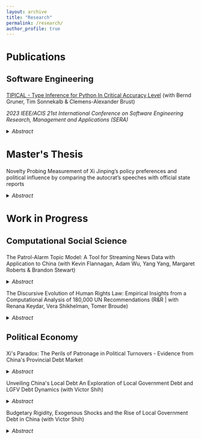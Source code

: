 ```yaml
---
layout: archive
title: "Research"
permalink: /research/
author_profile: true
---
```


<script async src="https://www.googletagmanager.com/gtag/js?id=G-JXH49J0PEN"></script>
<script>
  window.dataLayer = window.dataLayer || [];
  function gtag(){dataLayer.push(arguments);}
  gtag('js', new Date());

  gtag('config', 'G-JXH49J0PEN');
</script> 

<h2 style="font-size:26px; ">Publications</h2>

<p>
<p>
<h3 style="font-size:22px; ">Software Engineering</h2>
<p>
<p>
<a href = "https://www.computer.org/csdl/proceedings-article/sera/2023/10197800/1PlnISVXqJW">TIPICAL - Type Inference for Python In Critical Accuracy Level</a> (with Bernd Gruner, Tim Sonnekalb & Clemens-Alexander Brust)
<p>
<em>2023 IEEE/ACIS 21st International Conference on Software Engineering Research, Management and Applications (SERA)</em>
<details>
  <summary><i>Abstract</i></summary>

Type inference methods based on deep learning are becoming increasingly popular as they aim to compensate for the drawbacks of static and dynamic analysis approaches, such as high uncertainty. However, their practical application is still debatable due to several intrinsic issues such as code from different software domains will involve data types that are unknown to the type inference system. In order to overcome these problems and gain high-confidence predictions, we thus present TIPICAL, a method that combines deep similarity learning with novelty detection. We show that our method can better predict data types in high confidence by successfully filtering out unknown and inaccurate predicted data types and achieving higher F1 scores to the state-of-the-art type inference method Type4Py. Additionally, we investigate how different software domains and data type frequencies may affect the results of our method.
</details>

<p>
<p>
<p>
<p>


<h2 style="font-size:26px; "> Master's Thesis</h2>
<p>
<p>
<p>
<p>
  
Novelty Probing
Measurement of Xi Jinping’s policy preferences and political influence by comparing the autocrat’s speeches with official state reports 
<details>
  <summary><i>Abstract</i></summary>

The leader’s preferences shape policy outcomes, however, the lack of accurate tools to measure the leader’s priorities, especially among autocrats, leads to overlooking these preferences as part of elite decision-making processes. To solve that, this paper introduces Novelty Probing, a new method for measuring the policy priorities of political elites across topics, and their influence on the same topics. This framework quantifies the novelty and influence of a leader’s ideas by utilizing semantic similarity between sentence embeddings to assess the deviation of their speeches from official propaganda, constructing indices for a leader’s novelty, and influence across policy topics. The Novelty and Influence indices are combined to create the Dominance Index, a metric for a leader’s ability to implement their novelty into policymaking. The paper exemplifies the method in the field of Chinese elite politics, by applying the Novelty Probing framework to Xi Jinping, using a corpus of Xi’s speeches and 179823 China’s State-Councilissued communications. Hence, this study measures Xi’s policy novelty, level of influence, and dominance over China. To represent the usage of the measures, the paper provides five empirical results to study patterns of Chinese elite politics. First, Novelty Probing is used for a mini case study of the effect of Xi on Health policy, by highlighting key speeches, and policy documents affected by these speeches. Second, the method is employed to reveal temporal patterns in Chinese elite politics. Third, Novelty Probing constructs a quantitative case for comparison Between Xi and Li Keqiang, the primer of China, and indices are used to study Xi’s consolidation of power after the 19th Party Congress. Fourth, the author conducts audience analysis for Xi’s speeches. Fifth, the framework aggregated evidence that indicates Xi has only minor dominance over foreign policy making in China.
</details>

<p>
<p>
<p>
<p>

<h2 style="font-size:26px; ">Work in Progress</h2>
<p>
<p>


<h3 style="font-size:22px; ">Computational Social Science</h2>


The Patrol-Alarm Topic Model: A Tool for Streaming News Data with Application to China (with Kevin Flannagan, Adam Wu, Yang Yang, Margaret Roberts & Brandon Stewart)

<details>
  <summary><i>Abstract</i></summary>

Contemporary news sources and online social platforms are dynamic. An abundance of new documents arrives daily in a stream. This ever-changing content forces analysts to make an unpalatable choice when new documents come in: fit the model only on past documents—foregoing using new documents to identify emerging topics—or create entirely new models each time—risking results being incomparable with previously fit models. We tackle this problem in the context of a large, daily-updated corpus of Chinese newspaper articles. An example of our interface is shown below.

Drawing on theories of news media behavior (Boydstun 2013), we develop the “Patrol-Alarm Topic Model.”  The P-A Topic Model captures patrol topics—those that reoccur regularly in the news cycle—and alarm topics which emerge suddenly due to current events.  Unlike standard topic models, the P-A topic model can handle a streaming document-source.  While patrol topics are assumed to stay constant, alarm topics are able to be created at weekly intervals, capturing new and emerging stories.
The workflow for the P-A topic model has four major steps: initializing patrol topics, classifying new documents, merging the topics, and visualizing the result. It is a human-in-the-loop style model with substantial oversight from domain experts.

In the initializing step, we either start with a list of documents generated by a domain expert or generate a list of our own.  To initialize a list from scratch we use a BERT-based single-membership topic model inspired by BERTopic (Maarten 2022). We  preprocess and embed the documents using a sentence embedding model, followed by dimensionality reduction using the UMAP algorithm.  We then use the single-membership algorithmic clustering model, HDBSCAN, on a substantial initial corpus of documents to generate initial clusters. The clusters are given provisional labels using GPT that are validated by a domain expert.  We then group these topics to find intuitive and relevant patrol topics for our model.  Finally documents are assigned to these topics using a zero-shot GPT labeling strategy (this ensures that even if the topics are changed by the domain expert or augmented, there is a uniform strategy for classifying them). Next is the classifying new documents step. As new document chunks arrive, we connect new observations with existing topics based on proximity to the closest topic exemplar.  Documents that have nearest neighbors that are majority from previous models, and below the median distance to these topic exemplars are directly assigned to previous topic.  Next we merge the newly created topics to existing ones in the model where appropriate. A best-of-three recommendation system is implemented to link the new model topics with older ones providing recommendations that are judged by domain experts. These links enable the continuity of the news cycle topics for each iteration while distinguishing the novel topics for each chunk. This iterative process is repeated as each new batch of data enters into the system. Finally we visualize the model (including the merges) as shown in our prototype above. 
To illustrate the effectiveness of our approach, we developed a product specially made for China analysts using data from millions of Chinese newspapers written between 2012 and 2024.  Our interactive product allows analysts to explore common “patrol” news cycle topics, observing their prevalence each week. Additionally, it highlights unique “alarm” topics specific to each week, providing a comprehensive understanding of events unfolding in each week of the news cycle in China. Thus, the analyst could study the repetitive patterns of the news as well as focus on the dynamics of the discourse in specific short periods of time.  So far, we have fit the model and developed the interactive product.
</details>

<p>
<p>


The Discursive Evolution of Human Rights Law: Empirical Insights from a Computational Analysis of 180,000 UN Recommendations  (R&R | with Renana Keydar, Vera Shikhelman, Tomer Broude)
<details>
  <summary><i>Abstract</i></summary>

Building on an independent database of 180,000 UN recommendations and a novel computational method, we present the most comprehensive study of HR debates to date. We develop a unique empirical model that measures topical density of discourse. This innovative instrument measures the discursive activity of UN HR bodies through a machine-learning textual analysis of their outputs, offering a dynamic map of evolving trends in human rights, both over time (diachronically) and across different mechanisms (synchronically) within the UN HR ecosystem. Leveraging this comprehensive dataset and sophisticated computational methodologies, we identify which protected groups are central to different mechanisms’ attention and highlight the major human rights issues that have witnessed significant changes in attention. Our research presents significant findings on the density of UN HR discourse and its implications for two major debates in the field of human rights law – HR proliferation and the structural critique of UN HR bodies. 
</details>

<p>
<p>
<p>
<p>

<h3 style="font-size:22px; ">Political Economy</h2>

<p>
<p>


Xi's Paradox: The Perils of Patronage in Political Turnovers - Evidence from China's Provincial Debt Market
<details>
  <summary><i>Abstract</i></summary>

Political connections are frequently discussed in political economy literature as influential factors that contribute to positive outcomes for leaders and their constituents. Nevertheless, scholars argue that when local government leaders are too closely tied to the central government, it may result in suboptimal economic behavior. Consequently, tension arises between the advantages of political ties, such as promotion and increased benefits from the central government, and the potential political costs suffered by the leader's constituency for paying back to his patron. This study aims to unravel this paradox by examining evidence from Chinese provincial leadership, utilizing high-frequency bond data to measure the perceived risk shift in the market following provincial party secretary turnovers. The two-way fixed effects model reveals a noteworthy finding of 25.8 basis points decrease in market price associated with the turnover of a leader personally connected to the supreme leader of China, Xi Jinping, as opposed to a leader with no ties to Xi. This suggests that the market interprets a higher risk when a leader is connected, undermining the effectiveness of their governance over the province's economy. In essence, this study provides empirical evidence that a leader's political connections may erode the market's trust, driven by political commitments that diverge from the interests of the local economy.
</details>

<p>
<p>
  
Unveiling China's Local Debt 
An Exploration of Local Government Debt and LGFV Debt Dynamics (with Victor Shih)
<details>
  <summary><i>Abstract</i></summary>

By collecting data on all bonds issued by local governments and local government financing vehicles, this paper documents the relentless rise of local government debt in China, which has increased by over 3.5-fold since 2017. For 12 of China’s provinces, average monthly debt servicing, which combines bond maturity and interest payments, has surpassed 100% of monthly provincial revenue. For another 15 provinces, debt servicing has surpassed 50% of monthly revenue. This debt is increasingly a drag on growth and an accelerant for regional inequality, which will require substantial intervention from the central government to resolve.
</details>

<p>
<p>


Budgetary Rigidity, Exogenous Shocks and the Rise of Local Government Debt in China (with Victor Shih)
<details>
  <summary><i>Abstract</i></summary>

Local government debt in China, by various calculations, has reached 90% of GDP, among some of the highest subnational debt in the world.  It also rose in a short window of time, mainly since 2012.  We hypothesize that fiscal rigidities caused by tax centralization in 1994 and slower revenue growth since 2008 led to local inability to deal with exogenous shocks which boosted expenditures and depleted revenue.  Short of a true catastrophe, the central government has been unwilling to provide  extraordinary budgetary support when natural disasters struck.  Nursing central fiscal strength continued to be a high priority for China’s leaders through two administrations.  We first scrape over 30 thousand local bond issuance announcements to create a dynamic picture of provincial level debt increase.  We further use satellite and official data on flooding to create a monthly data set of flooding across provinces.  We find that flooding in a province led to a rise in issuance in the following monthes of the local government debt, suggesting willful fiscal rigidity to preserve the central government’s fiscal resources. 
</details>

<p>
<p>


